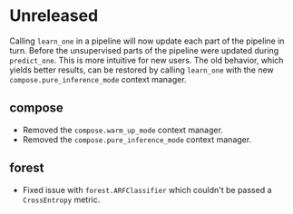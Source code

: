 # Unreleased

Calling `learn_one` in a pipeline will now update each part of the pipeline in turn. Before the unsupervised parts of the pipeline were updated during `predict_one`. This is more intuitive for new users. The old behavior, which yields better results, can be restored by calling `learn_one` with the new `compose.pure_inference_mode` context manager.

## compose

- Removed the `compose.warm_up_mode` context manager.
- Removed the `compose.pure_inference_mode` context manager.

## forest

- Fixed issue with `forest.ARFClassifier` which couldn't be passed a `CrossEntropy` metric.
